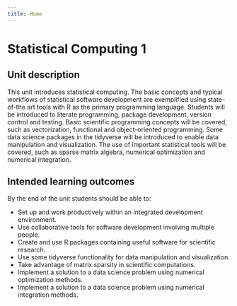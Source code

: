 ```yaml
---
title: Home
---
```


# Statistical Computing 1

## Unit description

This unit introduces statistical computing. The basic concepts and typical workflows of statistical software development are exemplified using state-of-the art tools with R as the primary programming language. Students will be introduced to literate programming, package development, version control and testing. Basic scientific programming concepts will be covered, such as vectorization, functional and object-oriented programming. Some data science packages in the tidyverse will be introduced to enable data manipulation and visualization. The use of important statistical tools will be covered, such as sparse matrix algebra, numerical optimization and numerical integration.

## Intended learning outcomes

By the end of the unit students should be able to:

- Set up and work productively within an integrated development environment.
- Use collaborative tools for software development involving multiple people.
- Create and use R packages containing useful software for scientific research.
- Use some tidyverse functionality for data manipulation and visualization.
- Take advantage of matrix sparsity in scientific computations.
- Implement a solution to a data science problem using numerical optimization methods.
- Implement a solution to a data science problem using numerical integration methods.
